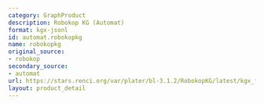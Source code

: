 ```yaml
---
category: GraphProduct
description: Robokop KG (Automat)
format: kgx-jsonl
id: automat.robokopkg
name: robokopkg
original_source:
- robokop
secondary_source:
- automat
url: https://stars.renci.org/var/plater/bl-3.1.2/RobokopKG/latest/kgx_files
layout: product_detail
---
```

